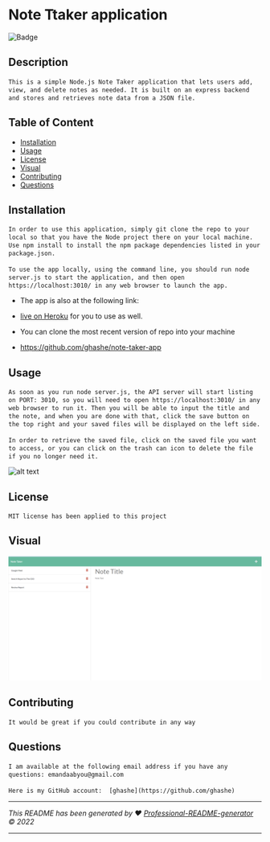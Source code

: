 # Note Ttaker application

![Badge](https://img.shields.io/badge/License-MIT-blue.svg)

## Description

    This is a simple Node.js Note Taker application that lets users add, view, and delete notes as needed. It is built on an express backend and stores and retrieves note data from a JSON file.

## Table of Content

- [Installation](#installation)
- [Usage](#usage)
- [License](#license)
- [Visual](#visual)
- [Contributing](#contributing)
- [Questions](#questions)

## Installation

    In order to use this application, simply git clone the repo to your local so that you have the Node project there on your local machine. Use npm install to install the npm package dependencies listed in your package.json.

    To use the app locally, using the command line, you should run node server.js to start the application, and then open https://localhost:3010/ in any web browser to launch the app.

- The app is also at the following link:
- [live on Heroku](https://herokuapp.com/) for you to use as well.

- You can clone the most recent version of repo into your machine
- https://github.com/ghashe/note-taker-app

## Usage

    As soon as you run node server.js, the API server will start listing on PORT: 3010, so you will need to open https://localhost:3010/ in any web browser to run it. Then you will be able to input the title and the note, and when you are done with that, click the save button on the top right and your saved files will be displayed on the left side.

    In order to retrieve the saved file, click on the saved file you want to access, or you can click on the trash can icon to delete the file if you no longer need it.

![alt text](./public/assets/videos/screenCastify.gif)

## License

    MIT license has been applied to this project

## Visual

![alt text](./public/assets/images/Screenshot.png)
<br>

## Contributing

    It would be great if you could contribute in any way

## Questions

    I am available at the following email address if you have any questions: emandaabyou@gmail.com

    Here is my GitHub account:  [ghashe](https://github.com/ghashe)

---

_This README has been generated by ❤ [Professional-README-generator](https://github.com/ghashe/professional-README-generator) © 2022_

---
